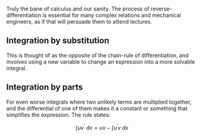 Truly the bane of calculus and our sanity. The process of reverse-differentiation is essential for many complex relations and mechanical engineers, as if that will persuade them to attend lectures.

## Integration by substitution

This is thought of as the opposite of the chain-rule of differentiation, and involves using a new variable to change an expression into a more solvable integral.

## Integration by parts

For even worse integrals where two unlikely terms are multiplied together, and the differential of one of them makes it a constant or something that simplifies the expression. The rule states:

$$\int{uv^{\prime}\;dx}=uv-\int{u^{\prime}v\;dx}$$

